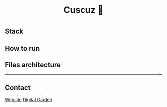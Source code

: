 
<h1 align="center"> Cuscuz 🦀 <h1>
        
## Stack

## How to run
    
## Files architecture

---
## Contact

[Website](https://ocarmo.dev)
[Digital Garden](https://knowledge.ocarmo.dev)
